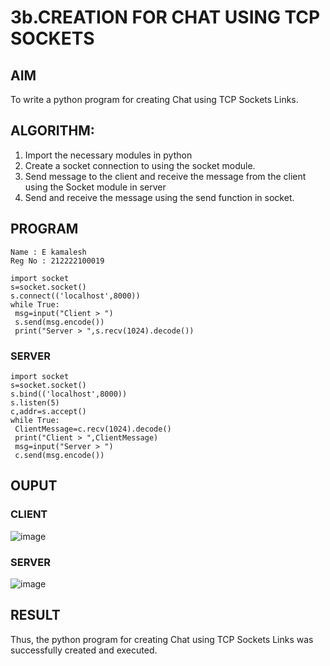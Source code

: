 # 3b.CREATION FOR CHAT USING TCP SOCKETS
## AIM
To write a python program for creating Chat using TCP Sockets Links.
## ALGORITHM:
1. Import the necessary modules in python
2. Create a socket connection to using the socket module.
3. Send message to the client and receive the message from the client using the Socket module in
 server
4. Send and receive the message using the send function in socket.
## PROGRAM
```
Name : E kamalesh
Reg No : 212222100019
```
```
import socket
s=socket.socket()
s.connect(('localhost',8000))
while True:
 msg=input("Client > ")
 s.send(msg.encode())
 print("Server > ",s.recv(1024).decode())
```
### SERVER
```
import socket
s=socket.socket()
s.bind(('localhost',8000))
s.listen(5)
c,addr=s.accept()
while True:
 ClientMessage=c.recv(1024).decode()
 print("Client > ",ClientMessage)
 msg=input("Server > ")
 c.send(msg.encode())
```
## OUPUT
### CLIENT
![image](https://github.com/ramyanarra07/3b_CHAT_USING_TCP_SOCKETS/assets/152273259/bfde4f04-8899-4eb5-b66e-2e476a44853d)
### SERVER
![image](https://github.com/ramyanarra07/3b_CHAT_USING_TCP_SOCKETS/assets/152273259/342ff6fb-d9aa-4c94-a682-ac6df8c0af33)
## RESULT
Thus, the python program for creating Chat using TCP Sockets Links was successfully 
created and executed.
